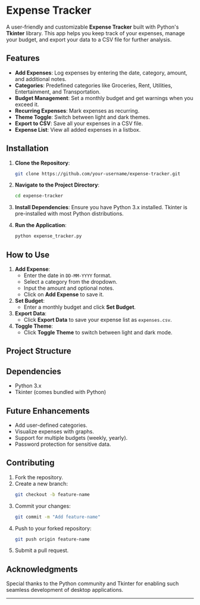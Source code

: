 # Expense Tracker

A user-friendly and customizable **Expense Tracker** built with Python's **Tkinter** library. This app helps you keep track of your expenses, manage your budget, and export your data to a CSV file for further analysis.

## Features
- **Add Expenses**: Log expenses by entering the date, category, amount, and additional notes.
- **Categories**: Predefined categories like Groceries, Rent, Utilities, Entertainment, and Transportation.
- **Budget Management**: Set a monthly budget and get warnings when you exceed it.
- **Recurring Expenses**: Mark expenses as recurring.
- **Theme Toggle**: Switch between light and dark themes.
- **Export to CSV**: Save all your expenses in a CSV file.
- **Expense List**: View all added expenses in a listbox.

## Installation
1. **Clone the Repository**:
    ```bash
    git clone https://github.com/your-username/expense-tracker.git
    ```
2. **Navigate to the Project Directory**:
    ```bash
    cd expense-tracker
    ```
3. **Install Dependencies**:
    Ensure you have Python 3.x installed. Tkinter is pre-installed with most Python distributions.

4. **Run the Application**:
    ```bash
    python expense_tracker.py
    ```

## How to Use
1. **Add Expense**:
   - Enter the date in `DD-MM-YYYY` format.
   - Select a category from the dropdown.
   - Input the amount and optional notes.
   - Click on **Add Expense** to save it.
2. **Set Budget**:
   - Enter a monthly budget and click **Set Budget**.
3. **Export Data**:
   - Click **Export Data** to save your expense list as `expenses.csv`.
4. **Toggle Theme**:
   - Click **Toggle Theme** to switch between light and dark mode.

## Project Structure

## Dependencies
- Python 3.x
- Tkinter (comes bundled with Python)


## Future Enhancements
- Add user-defined categories.
- Visualize expenses with graphs.
- Support for multiple budgets (weekly, yearly).
- Password protection for sensitive data.

## Contributing
1. Fork the repository.
2. Create a new branch:
    ```bash
    git checkout -b feature-name
    ```
3. Commit your changes:
    ```bash
    git commit -m "Add feature-name"
    ```
4. Push to your forked repository:
    ```bash
    git push origin feature-name
    ```
5. Submit a pull request.


## Acknowledgments
Special thanks to the Python community and Tkinter for enabling such seamless development of desktop applications.

---


